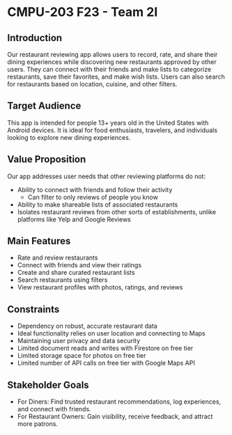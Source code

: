 # CMPU-203 F23 - Team 2I 

## Introduction

Our restaurant reviewing app allows users to record, rate, and share their dining experiences while discovering new restaurants approved by other users.
They can connect with their friends and make lists to categorize restaurants, save their favorites, and make wish lists.
Users can also search for restaurants based on location, cuisine, and other filters.

## Target Audience

This app is intended for people 13+ years old in the United States with Android devices.
It is ideal for food enthusiasts, travelers, and individuals looking to explore new dining experiences.


## Value Proposition

Our app addresses user needs that other reviewing platforms do not:
* Ability to connect with friends and follow their activity
    * Can filter to only reviews of people you know
* Ability to make shareable lists of associated restaurants
* Isolates restaurant reviews from other sorts of establishments, unlike platforms like Yelp and Google Reviews

## Main Features

* Rate and review restaurants
* Connect with friends and view their ratings
* Create and share curated restaurant lists
* Search restaurants using filters
* View restaurant profiles with photos, ratings, and reviews

## Constraints

* Dependency on robust, accurate restaurant data
* Ideal functionality relies on user location and connecting to Maps
* Maintaining user privacy and data security
* Limited document reads and writes with Firestore on free tier
* Limited storage space for photos on free tier
* Limited number of API calls on free tier with Google Maps API

## Stakeholder Goals

* For Diners: Find trusted restaurant recommendations, log experiences, and connect with friends.
* For Restaurant Owners: Gain visibility, receive feedback, and attract more patrons.
